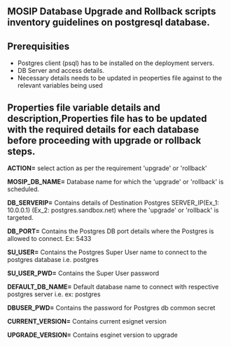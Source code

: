 ## MOSIP Database Upgrade and Rollback scripts inventory guidelines on postgresql database.
## Prerequisities
* Postgres client (psql) has to be installed on the deployment servers.
* DB Server and access details.
* Necessary details needs to be updated in peoperties file against to the relevant variables being used 

## Properties file variable details and description,Properties file has to be updated with the required details for each database before proceeding with upgrade or rollback steps.

**ACTION=** select action as per the requirement 'upgrade' or 'rollback'

**MOSIP_DB_NAME=** Database name for which the 'upgrade' or 'rollback' is scheduled.

**DB_SERVERIP=** Contains details of Destination Postgres SERVER_IP(Ex_1: 10.0.0.1) (Ex_2: postgres.sandbox.net) where the 'upgrade' or 'rollback' is targeted.

**DB_PORT=** Contains the Postgres DB port details where the Postgres is allowed to connect. Ex: 5433

**SU_USER=** Contains the Postgres Super User name to connect to the postgres database i.e. postgres

**SU_USER_PWD=** Contains the Super User password

**DEFAULT_DB_NAME=** Default database name to connect with respective postgres server i.e. ex: postgres

**DBUSER_PWD=** Contains the password for Postgres db common secret

**CURRENT_VERSION=** Contains current esignet version

**UPGRADE_VERSION=** Contains esginet version to upgrade
